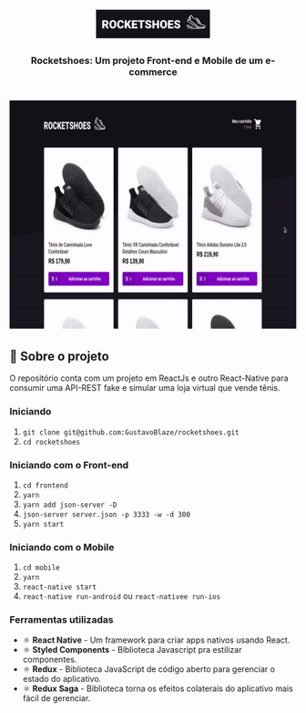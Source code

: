 <h1 align="center">
    <img alt="RocketShoes" src="logo.png" width="200px" />
</h1>

<h3 align="center">
  Rocketshoes: Um projeto Front-end e Mobile de um e-commerce
</h3>

<h1 align="center">
  <img height="400" src="rocketshoes.gif" alt="rocketshoes.gif">
</h1>

## :rocket: Sobre o projeto

O repositório conta com um projeto em ReactJs e outro React-Native para consumir uma API-REST fake e simular uma loja virtual que vende tênis.

### Iniciando
1. `git clone git@github.com:GustavoBlaze/rocketshoes.git`
2. `cd rocketshoes`

### Iniciando com o Front-end
1. `cd frontend`
2. `yarn`
3. `yarn add json-server -D`
4. `json-server server.json -p 3333 -w -d 300`
5. `yarn start`

### Iniciando com o Mobile
1. `cd mobile`
2. `yarn`
3. `react-native start`
4. `react-native run-android` ou `react-nativee run-ios`

### Ferramentas utilizadas

- ⚛️ **React Native** - Um framework para criar apps nativos usando React.
- ⚛️ **Styled Components** - Biblioteca Javascript pra estilizar componentes.
- ⚛️ **Redux** - Biblioteca JavaScript de código aberto para gerenciar o estado do aplicativo.
- ⚛️ **Redux Saga** - Biblioteca torna os efeitos colaterais do aplicativo mais fácil de gerenciar.
